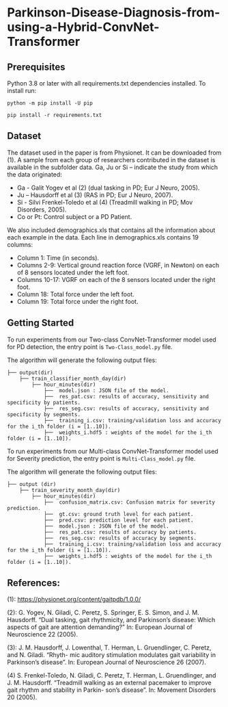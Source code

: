 # Parkinson-Disease-Diagnosis-from-using-a-Hybrid-ConvNet-Transformer

## Prerequisites
Python 3.8 or later with all requirements.txt dependencies installed. To install run:


`python -m pip install -U pip`

`pip install -r requirements.txt`


## Dataset
The dataset used in the paper is from Physionet. It can be downloaded from (1). A sample from each group of researchers contributed in the dataset is available in the subfolder data. 
Ga, Ju or Si – indicate the study from which the data originated:
* Ga - Galit Yogev et al (2) (dual tasking in PD; Eur J Neuro, 2005).
* Ju – Hausdorff et al (3) (RAS in PD; Eur J Neuro, 2007).
* Si - Silvi Frenkel-Toledo et al (4) (Treadmill walking in PD; Mov Disorders, 2005).
* Co or Pt: Control subject or a PD Patient.

We also included demographics.xls that contains all the information about each example in the data.
Each line in demographics.xls contains 19 columns:

* Column      1:   Time (in seconds).
* Columns   2-9:   Vertical ground reaction force (VGRF, in Newton) on each of 8 sensors located under the left foot.
* Columns 10-17:   VGRF on each of the 8 sensors located under the right foot.
* Column     18:   Total force under the left foot.
* Column     19:   Total force under the right foot.

## Getting Started
To run experiments from our Two-class ConvNet-Transformer model used for PD detection, the entry point is `Two-Class_model.py` file.

The algorithm will generate the following output files:


    ├── output(dir)
        ├── train_classifier_month_day(dir)   
            ├── hour_minutes(dir)
	            ├──  model.json : JSON file of the model.               
	            ├──  res_pat.csv: results of accuracy, sensitivity and specificity by patients.
                ├──  res_seg.csv: results of accuracy, sensitivity and specificity by segments.	                
                ├──  training_i.csv: training/validation loss and accuracy for the i_th folder (i = [1..10]).   
	            ├──  weights_i.hdf5 : weights of the model for the i_th folder (i = [1..10]).   


To run experiments from our Multi-class ConvNet-Transformer model used for Severity prediction, the entry point is `Multi-Class_model.py` file.

The algorithm will generate the following output files:



    ├── output (dir)
        ├── train_severity_month_day(dir)   
            ├── hour_minutes(dir)
	            ├──  confusion_matrix.csv: Confusion matrix for severity prediction.
	            ├──  gt.csv: ground truth level for each patient.
	            ├──  pred.csv: prediction level for each patient.
	            ├──  model.json : JSON file of the model.               
	            ├──  res_pat.csv: results of accuracy by patients.
                ├──  res_seg.csv: results of accuracy by segments.	                
                ├──  training_i.csv: training/validation loss and accuracy for the i_th folder (i = [1..10]).   
	            ├──  weights_i.hdf5 : weights of the model for the i_th folder (i = [1..10]).   

## References:

(1): https://physionet.org/content/gaitpdb/1.0.0/

(2): G. Yogev, N. Giladi, C. Peretz, S. Springer, E. S. Simon, and J. M. Hausdorff. “Dual tasking,
gait rhythmicity, and Parkinson’s disease: Which aspects of gait are attention demanding?”
In: European Journal of Neuroscience 22 (2005).

(3): J. M. Hausdorff, J. Lowenthal, T. Herman, L. Gruendlinger, C. Peretz, and N. Giladi. “Rhyth- mic auditory stimulation modulates gait variability in Parkinson’s disease”. In: European Journal of Neuroscience 26 (2007).

(4) S. Frenkel-Toledo, N. Giladi, C. Peretz, T. Herman, L. Gruendlinger, and J. M. Hausdorff. “Treadmill walking as an external pacemaker to improve gait rhythm and stability in Parkin- son’s disease”. In: Movement Disorders 20 (2005).
